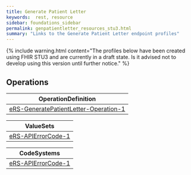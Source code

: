 ```yaml
---
title: Generate Patient Letter
keywords:  rest, resource
sidebar: foundations_sidebar
permalink: genpatientletter_resources_stu3.html
summary: "Links to the Generate Patient Letter endpoint profiles"
---
```


{% include warning.html content="The profiles below have been created using FHIR STU3 and are currently in a draft state. Is it advised not to develop 
using this version until further notice." %}

## Operations ##

|OperationDefinition| 
|-------|
|[eRS-GeneratePatientLetter-Operation-1](https://fhir.nhs.uk/STU3/OperationDefinition/eRS-GeneratePatientLetter-Operation-1/_history/1.0) | 


|ValueSets|
|-------|
|[eRS-APIErrorCode-1](https://fhir.nhs.uk/STU3/ValueSet/eRS-APIErrorCode-1/_history/1.0)|


|CodeSystems|
|-------|
|[eRS-APIErrorCode-1](https://fhir.nhs.uk/STU3/CodeSystem/eRS-APIErrorCode-1/_history/1.0)|
